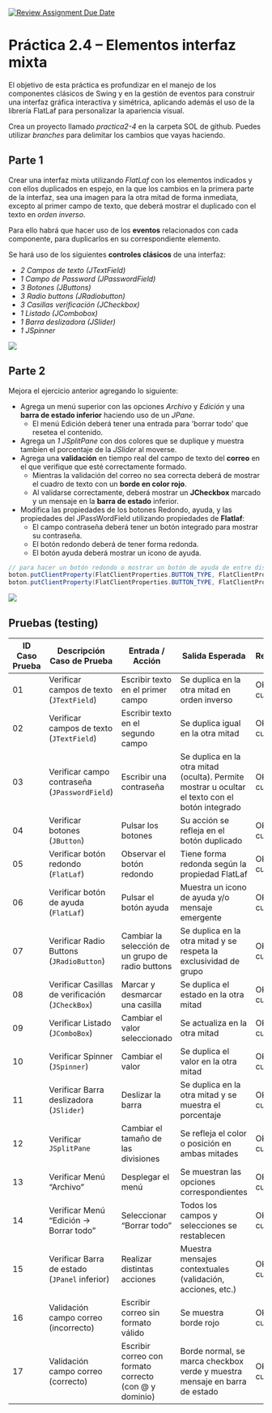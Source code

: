 [![Review Assignment Due Date](https://classroom.github.com/assets/deadline-readme-button-22041afd0340ce965d47ae6ef1cefeee28c7c493a6346c4f15d667ab976d596c.svg)](https://classroom.github.com/a/1Afva0wJ)
# Práctica 2.4 – Elementos interfaz mixta

El objetivo de esta práctica es profundizar en el manejo de los componentes clásicos de Swing y en la gestión de eventos para construir una interfaz gráfica interactiva y simétrica, aplicando además el uso de la librería FlatLaf para personalizar la apariencia visual.

Crea un proyecto llamado *practica2-4* en la carpeta SOL de github. Puedes utilizar *branches* para delimitar los cambios que vayas haciendo.

## Parte 1

Crear una interfaz mixta utilizando *FlatLaf* con los elementos indicados y con ellos duplicados en espejo, en la que los cambios en la primera parte de la interfaz, sea una imagen para la otra mitad de forma inmediata, excepto al primer campo de texto, que deberá mostrar el duplicado con el texto en *orden inverso*.

Para ello habrá que hacer uso de los **eventos** relacionados con cada componente, para duplicarlos en su correspondiente elemento. 

Se hará uso de los siguientes **controles clásicos** de una interfaz:

-   *2 Campos de texto (JTextField)*
-   *1 Campo de Password (JPasswordField)*
-   *3 Botones (JButtons)*
-   *3 Radio buttons (JRadiobutton)*
-   *3 Casillas verificación (JCheckbox)*
-   *1 Listado (JCombobox)*
-   *1 Barra deslizadora (JSlider)*
-   *1 JSpinner*


![](media/b659313c2f89bf08a4f35281a33b65c3.png)

## Parte 2

Mejora el ejercicio anterior agregando lo siguiente:
- Agrega un menú superior con las opciones *Archivo* y *Edición* y una **barra de estado inferior** haciendo uso de un *JPane*.
    - El menú Edición deberá tener una entrada para 'borrar todo' que resetea el contenido.
- Agrega un *1 JSplitPane* con dos colores que se duplique y muestra tambíen el porcentaje de la *JSlider* al moverse.   
- Agrega una **validación** en tiempo real del campo de texto del **correo** en el que verifique que esté correctamente formado. 
    - Mientras la validación del correo no sea correcta deberá de mostrar el cuadro de texto con un **borde en color rojo**.
    - Al validarse correctamente, deberá mostrar un **JCheckbox** marcado y un mensaje en la **barra de estado** inferior.
- Modifica las propiedades de los botones Redondo, ayuda, y las propiedades del JPassWordField utilizando propiedades de **Flatlaf**:
    - El campo contraseña deberá tener un botón integrado para mostrar su contraseña.
    - El botón redondo deberá de tener forma redonda.
    - El botón ayuda deberá mostrar un icono de ayuda.

```java
// para hacer un botón redondo o mostrar un botón de ayuda de entre distintas propiedades de Flatlaf
boton.putClientProperty(FlatClientProperties.BUTTON_TYPE, FlatClientProperties.BUTTON_TYPE_ROUND_RECT); 
boton.putClientProperty(FlatClientProperties.BUTTON_TYPE, FlatClientProperties.BUTTON_TYPE_HELP);
````

![](media/b659313c2f89bf08a4f35281a33b65c4.png)

## Pruebas (testing) 

| ID Caso Prueba | Descripción Caso de Prueba                       | Entrada / Acción                                       | Salida Esperada                                                                                 | Resultado    |
| -------------- | ------------------------------------------------ | ------------------------------------------------------ | ----------------------------------------------------------------------------------------------- | ------------ |
| 01             | Verificar campos de texto (`JTextField`)         | Escribir texto en el primer campo                      | Se duplica en la otra mitad en orden inverso                                                    | OK/No cumple |
| 02             | Verificar campos de texto (`JTextField`)         | Escribir texto en el segundo campo                     | Se duplica igual en la otra mitad                                                               | OK/No cumple |
| 03             | Verificar campo contraseña (`JPasswordField`)    | Escribir una contraseña                                | Se duplica en la otra mitad (oculta). Permite mostrar u ocultar el texto con el botón integrado | OK/No cumple |
| 04             | Verificar botones (`JButton`)                    | Pulsar los botones                                     | Su acción se refleja en el botón duplicado                                                      | OK/No cumple |
| 05             | Verificar botón redondo (`FlatLaf`)              | Observar el botón redondo                              | Tiene forma redonda según la propiedad FlatLaf                                                  | OK/No cumple |
| 06             | Verificar botón de ayuda (`FlatLaf`)             | Pulsar el botón ayuda                                  | Muestra un icono de ayuda y/o mensaje emergente                                                 | OK/No cumple |
| 07             | Verificar Radio Buttons (`JRadioButton`)         | Cambiar la selección de un grupo de radio buttons      | Se duplica en la otra mitad y se respeta la exclusividad de grupo                               | OK/No cumple |
| 08             | Verificar Casillas de verificación (`JCheckBox`) | Marcar y desmarcar una casilla                         | Se duplica el estado en la otra mitad                                                           | OK/No cumple |
| 09             | Verificar Listado (`JComboBox`)                  | Cambiar el valor seleccionado                          | Se actualiza en la otra mitad                                                                   | OK/No cumple |
| 10             | Verificar Spinner (`JSpinner`)                   | Cambiar el valor                                       | Se duplica el valor en la otra mitad                                                            | OK/No cumple |
| 11             | Verificar Barra deslizadora (`JSlider`)          | Deslizar la barra                                      | Se duplica en la otra mitad y se muestra el porcentaje                                          | OK/No cumple |
| 12             | Verificar `JSplitPane`                           | Cambiar el tamaño de las divisiones                    | Se refleja el color o posición en ambas mitades                                                 | OK/No cumple |
| 13             | Verificar Menú “Archivo”                         | Desplegar el menú                                      | Se muestran las opciones correspondientes                                                       | OK/No cumple |
| 14             | Verificar Menú “Edición → Borrar todo”           | Seleccionar “Borrar todo”                              | Todos los campos y selecciones se restablecen                                                   | OK/No cumple |
| 15             | Verificar Barra de estado (`JPanel` inferior)    | Realizar distintas acciones                            | Muestra mensajes contextuales (validación, acciones, etc.)                                      | OK/No cumple |
| 16             | Validación campo correo (incorrecto)             | Escribir correo sin formato válido                     | Se muestra borde rojo                                                                           | OK/No cumple |
| 17             | Validación campo correo (correcto)               | Escribir correo con formato correcto (con @ y dominio) | Borde normal, se marca checkbox verde y muestra mensaje en barra de estado                      | OK/No cumple |

